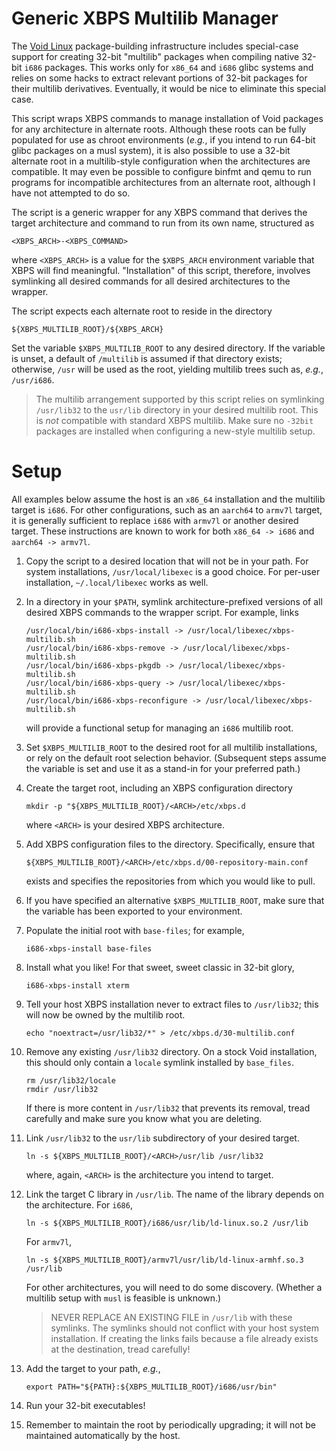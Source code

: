# Generic XBPS Multilib Manager

The [Void Linux](https://www.voidlinux.org/) package-building infrastructure
includes special-case support for creating 32-bit "multilib" packages when
compiling native 32-bit `i686` packages. This works only for `x86_64` and
`i686` glibc systems and relies on some hacks to extract relevant portions of
32-bit packages for their multilib derivatives. Eventually, it would be nice to
eliminate this special case.

This script wraps XBPS commands to manage installation of Void packages for any
architecture in alternate roots. Although these roots can be fully populated
for use as chroot environments (*e.g.*, if you intend to run 64-bit glibc
packages on a musl system), it is also possible to use a 32-bit alternate root
in a multilib-style configuration when the architectures are compatible. It may
even be possible to configure binfmt and qemu to run programs for incompatible
architectures from an alternate root, although I have not attempted to do so.

The script is a generic wrapper for any XBPS command that derives the target
architecture and command to run from its own name, structured as

    <XBPS_ARCH>-<XBPS_COMMAND>

where `<XBPS_ARCH>` is a value for the `$XBPS_ARCH` environment variable that
XBPS will find meaningful. "Installation" of this script, therefore, involves
symlinking all desired commands for all desired architectures to the wrapper.

The script expects each alternate root to reside in the directory

    ${XBPS_MULTILIB_ROOT}/${XBPS_ARCH}

Set the variable `$XBPS_MULTILIB_ROOT` to any desired directory. If the
variable is unset, a default of `/multilib` is assumed if that directory
exists; otherwise, `/usr` will be used as the root, yielding multilib trees
such as, *e.g.*, `/usr/i686`.

> The multilib arrangement supported by this script relies on symlinking
> `/usr/lib32` to the `usr/lib` directory in your desired multilib root. This
> is *not* compatible with standard XBPS multilib. Make sure no `-32bit`
> packages are installed when configuring a new-style multilib setup.

# Setup

All examples below assume the host is an `x86_64` installation and the multilib
target is `i686`. For other configurations, such as an `aarch64` to `armv7l`
target, it is generally sufficient to replace `i686` with `armv7l` or another
desired target. These instructions are known to work for both `x86_64 -> i686`
and `aarch64 -> armv7l`.

1. Copy the script to a desired location that will not be in your path. For
   system installations, `/usr/local/libexec` is a good choice. For per-user
   installation, `~/.local/libexec` works as well.

2. In a directory in your `$PATH`, symlink architecture-prefixed versions of
   all desired XBPS commands to the wrapper script. For example, links

       /usr/local/bin/i686-xbps-install -> /usr/local/libexec/xbps-multilib.sh
       /usr/local/bin/i686-xbps-remove -> /usr/local/libexec/xbps-multilib.sh
       /usr/local/bin/i686-xbps-pkgdb -> /usr/local/libexec/xbps-multilib.sh
       /usr/local/bin/i686-xbps-query -> /usr/local/libexec/xbps-multilib.sh
       /usr/local/bin/i686-xbps-reconfigure -> /usr/local/libexec/xbps-multilib.sh

   will provide a functional setup for managing an `i686` multilib root.

3. Set `$XBPS_MULTILIB_ROOT` to the desired root for all multilib
   installations, or rely on the default root selection behavior. (Subsequent
   steps assume the variable is set and use it as a stand-in for your preferred
   path.)

4. Create the target root, including an XBPS configuration directory

       mkdir -p "${XBPS_MULTILIB_ROOT}/<ARCH>/etc/xbps.d

   where `<ARCH>` is your desired XBPS architecture.

5. Add XBPS configuration files to the directory. Specifically, ensure that

       ${XBPS_MULTILIB_ROOT}/<ARCH>/etc/xbps.d/00-repository-main.conf

   exists and specifies the repositories from which you would like to pull.

6. If you have specified an alternative `$XBPS_MULTILIB_ROOT`, make sure that
   the variable has been exported to your environment.

7. Populate the initial root with `base-files`; for example,

       i686-xbps-install base-files

8. Install what you like! For that sweet, sweet classic in 32-bit glory,

       i686-xbps-install xterm

9. Tell your host XBPS installation never to extract files to `/usr/lib32`;
   this will now be owned by the multilib root.

       echo "noextract=/usr/lib32/*" > /etc/xbps.d/30-multilib.conf

10. Remove any existing `/usr/lib32` directory. On a stock Void installation,
    this should only contain a `locale` symlink installed by `base_files`.

        rm /usr/lib32/locale
        rmdir /usr/lib32

    If there is more content in `/usr/lib32` that prevents its removal, tread
    carefully and make sure you know what you are deleting.

11. Link `/usr/lib32` to the `usr/lib` subdirectory of your desired target.

        ln -s ${XBPS_MULTILIB_ROOT}/<ARCH>/usr/lib /usr/lib32

    where, again, `<ARCH>` is the architecture you intend to target.

12. Link the target C library in `/usr/lib`. The name of the library depends on
    the architecture. For `i686`,

        ln -s ${XBPS_MULTILIB_ROOT}/i686/usr/lib/ld-linux.so.2 /usr/lib

    For `armv7l`,

        ln -s ${XBPS_MULTILIB_ROOT}/armv7l/usr/lib/ld-linux-armhf.so.3 /usr/lib

    For other architectures, you will need to do some discovery. (Whether a
    multilib setup with `musl` is feasible is unknown.)

    > NEVER REPLACE AN EXISTING FILE in `/usr/lib` with these symlinks. The
    > symlinks should not conflict with your host system installation. If
    > creating the links fails because a file already exists at the
    > destination, tread carefully!

13. Add the target to your path, *e.g.*,

        export PATH="${PATH}:${XBPS_MULTILIB_ROOT}/i686/usr/bin"

14. Run your 32-bit executables!

15. Remember to maintain the root by periodically upgrading; it will not be
    maintained automatically by the host.
